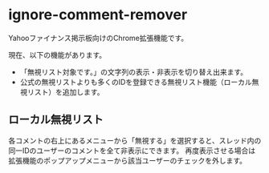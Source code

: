 # ignore-comment-remover

Yahooファイナンス掲示板向けのChrome拡張機能です。

現在、以下の機能があります。

 - 「無視リスト対象です。」の文字列の表示・非表示を切り替え出来ます。
 - 公式の無視リストよりも多くのIDを登録できる無視リスト機能（ローカル無視リスト）を追加します。

## ローカル無視リスト

各コメントの右上にあるメニューから「無視する」を選択すると、スレッド内の同一IDのユーザーのコメントを全て非表示にできます。
再度表示させる場合は拡張機能のポップアップメニューから該当ユーザーのチェックを外します。
